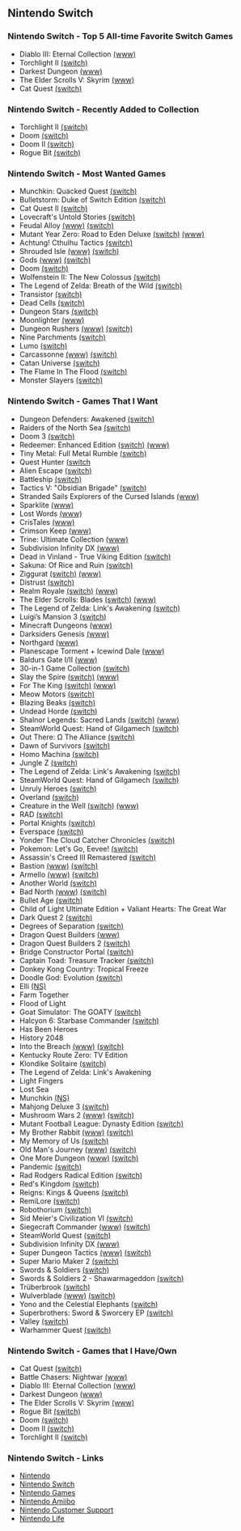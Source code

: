 ## Nintendo Switch

### Nintendo Switch - Top 5 All-time Favorite Switch Games

- Diablo III: Eternal Collection [(www)](https://us.diablo3.com/en/switch)
- Torchlight II [(switch)](https://www.nintendo.com/games/detail/torchlight-2-switch/)
- Darkest Dungeon [(www)](https://www.darkestdungeon.com)
- The Elder Scrolls V: Skyrim [(www)](https://elderscrolls.bethesda.net/en/skyrim)
- Cat Quest [(switch)](https://www.nintendo.com/games/detail/cat-quest-switch/)

### Nintendo Switch - Recently Added to Collection

- Torchlight II [(switch)](https://www.nintendo.com/games/detail/torchlight-2-switch/)
- Doom [(switch)](https://www.nintendo.com/games/detail/doom-1993-switch/)
- Doom II [(switch)](https://www.nintendo.com/games/detail/doom-2-classic-switch/)
- Rogue Bit [(switch)](https://www.nintendo.com/games/detail/rogue-bit-switch/)

### Nintendo Switch - Most Wanted Games

- Munchkin: Quacked Quest [(switch)](https://www.nintendo.com/games/detail/munchkin-switch/)
- Bulletstorm: Duke of Switch Edition [(switch)](https://www.nintendo.com/games/detail/bulletstorm-duke-of-switch-edition/)
- Cat Quest II [(switch)](https://www.nintendo.com/games/detail/cat-quest-2-switch/)
- Lovecraft's Untold Stories [(switch)](https://www.nintendo.com/games/detail/lovecrafts-untold-stories-switch/)
- Feudal Alloy [(www)](http://feudalalloy.com/#) [(switch)](https://www.nintendo.com/games/detail/feudal-alloy-switch)
- Mutant Year Zero: Road to Eden Deluxe [(switch)](https://www.nintendo.com/games/detail/mutant-year-zero-road-to-eden-deluxe-edition-switch/) [(www)](https://www.mutantyearzero.com/#1)
- Achtung! Cthulhu Tactics [(switch)](https://www.nintendo.com/games/detail/achtung-cthulu-tactics-switch)
- Shrouded Isle [(www)](http://www.kitfoxgames.com/shrouded-isle/) [(switch)](https://www.nintendo.com/games/detail/the-shrouded-isle-switch)
- Gods [(www)](https://www.robotriotgames.com/gods_remastered.html) [(switch)](https://www.nintendo.com/games/detail/gods-remastered-switch)
- Doom [(switch)](https://www.nintendo.com/games/detail/doom-switch)
- Wolfenstein II: The New Colossus [(switch)](https://www.nintendo.com/games/detail/wolfenstein-ii-the-new-colossus-switch)
- The Legend of Zelda: Breath of the Wild [(switch)](https://www.nintendo.com/games/detail/the-legend-of-zelda-breath-of-the-wild-switch)
- Transistor [(switch)](https://www.nintendo.com/games/detail/transistor-switch)
- Dead Cells [(switch)](https://www.nintendo.com/games/detail/dead-cells-switch)
- Dungeon Stars [(switch)](https://www.nintendo.com/games/detail/dungeon-stars-switch)
- Moonlighter [(www)](http://moonlighterthegame.com/)
- Dungeon Rushers [(www)](http://dungeon-rushers.com/en/index-en/) [(switch)](https://www.nintendo.com/games/detail/dungeon-rushers-switch)
- Nine Parchments [(switch)](https://www.nintendo.com/games/detail/nine-parchments-switch)
- Lumo [(switch)](https://www.nintendo.com/games/detail/lumo-switch)
- Carcassonne [(www)](http://www.asmodee-digital.com/en/carcassonne/) [(switch)](https://www.nintendo.com/games/detail/carcassonne-switch)
- Catan Universe [(switch)](https://www.nintendo.com/games/detail/catan-switch/)
- The Flame In The Flood [(switch)](https://www.nintendo.com/games/detail/the-flame-in-the-flood-complete-edition-switch)
- Monster Slayers [(switch)](https://www.nintendo.com/games/detail/monster-slayers-switch)

### Nintendo Switch - Games That I Want

- Dungeon Defenders: Awakened [(switch)](https://www.nintendo.com/games/detail/dungeon-defenders-awakened-switch/)
- Raiders of the North Sea [(switch)](https://www.nintendo.com/games/detail/raiders-of-the-north-sea-switch/)
- Doom 3 [(switch)](https://www.nintendo.com/games/detail/doom-3-switch/)
- Redeemer: Enhanced Edition [(switch)](https://www.nintendo.com/games/detail/redeemer-enhanced-edition-switch/) [(www)](http://redeemerthegame.com/)
- Tiny Metal: Full Metal Rumble [(switch)](https://www.nintendo.com/games/detail/tiny-metal-full-metal-rumble-switch/)
- Quest Hunter [(switch](https://www.nintendo.com/games/detail/quest-hunter-switch/)
- Alien Escape [(switch)](https://www.nintendo.com/games/detail/alien-escape-switch/)
- Battleship [(switch)](https://www.nintendo.com/games/detail/battleship-switch/)
- Tactics V: "Obsidian Brigade" [(switch)](https://www.nintendo.com/games/detail/tactics-v-obsidian-brigade-switch/)
- Stranded Sails Explorers of the Cursed Islands [(www)](https://www.mergegames.com/stranded-sails)
- Sparklite [(www)](https://www.mergegames.com/sparklite)
- Lost Words [(www)](https://lostwordsgame.com/)
- CrisTales [(www)](https://modusgames.com)
- Crimson Keep [(www)](https://www.mergegames.com/crimson-keep)
- Trine: Ultimate Collection [(www)](https://www.trine4.com)
- Subdivision Infinity DX [(www)](https://www.blowfishstudios.com/game/si-dx)
- Dead in Vinland - True Viking Edition [(switch)](https://www.nintendo.com/games/detail/dead-in-vinland-true-viking-edition-switch/)
- Sakuna: Of Rice and Ruin [(switch)](https://www.nintendo.com/games/detail/sakuna-of-rice-and-ruin-switch/)
- Ziggurat [(switch)](https://www.nintendo.com/games/detail/ziggurat-switch/) [(www)](http://www.milkstonestudios.com/games/ziggurat/)
- Distrust [(switch)](https://www.nintendo.com/games/detail/distrust-switch/)
- Realm Royale [(switch)](https://www.nintendo.com/games/detail/realm-royale-switch/) [(www)](https://www.realmroyale.com)
- The Elder Scrolls: Blades [(switch)](https://www.nintendo.com/games/detail/the-elder-scrolls-blades-switch/) [(www)](https://elderscrolls.bethesda.net/en/blades)
- The Legend of Zelda: Link's Awakening [(switch)](https://www.nintendo.com/games/detail/the-legend-of-zelda-links-awakening-switch/)
- Luigi’s Mansion 3 [(switch)](https://www.nintendo.com/games/detail/luigis-mansion-3-switch/)
- Minecraft Dungeons [(www)](https://www.minecraft.net/en-us/dungeons)
- Darksiders Genesis [(www)](http://www.airshipsyndicate.com/#dsg)
- Northgard [(www)](http://northgard.net/)
- Planescape Torment + Icewind Dale [(www)](https://store.skybound.com/products/planescape-torment-icewind-dale-enhanced-edition)
- Baldurs Gate I/II [(www)](https://store.skybound.com/products/baldurs-gate-enhanced-edition?variant=28055151280203)
- 30-in-1 Game Collection [(switch)](https://www.nintendo.com/games/detail/30-in-1-game-collection-switch/)
- Slay the Spire [(switch)](https://www.nintendo.com/games/detail/slay-the-spire-switch/) [(www)](http://slaythespire.com/)
- For The King [(switch)](https://www.nintendo.com/games/detail/for-the-king-switch/) [(www)](https://www.ironoakgames.com)
- Meow Motors [(switch)](https://www.nintendo.com/games/detail/meow-motors-switch/)
- Blazing Beaks [(switch)](https://www.nintendo.com/games/detail/blazing-beaks-switch/)
- Undead Horde [(switch)](https://www.nintendo.com/games/detail/undead-horde-switch/)
- Shalnor Legends: Sacred Lands [(switch)](https://www.nintendo.com/games/detail/shalnor-legends-sacred-lands-switch/) [(www)](https://ostadgames.com)
- SteamWorld Quest: Hand of Gilgamech [(switch)](https://www.nintendo.com/games/detail/steamworld-quest-hand-of-gilgamech-switch/)
- Out There: Ω The Alliance [(switch)](https://www.nintendo.com/games/detail/out-there-omega-the-alliance-switch/)
- Dawn of Survivors [(switch)](https://www.nintendo.com/games/detail/dawn-of-survivors-switch/)
- Homo Machina [(switch)](https://www.nintendo.com/games/detail/homo-machina-switch/)
- Jungle Z [(switch)](https://www.nintendo.com/games/detail/jungle-z-switch/)
- The Legend of Zelda: Link's Awakening [(switch)](https://www.nintendo.com/games/detail/the-legend-of-zelda-links-awakening-switch/)
- SteamWorld Quest: Hand of Gilgamech [(switch)](https://www.nintendo.com/games/detail/steamworld-quest-hand-of-gilgamech-switch)
- Unruly Heroes [(switch)](https://www.nintendo.com/games/detail/unruly-heroes-switch)
- Overland [(switch)](https://www.nintendo.com/games/detail/overland-switch)
- Creature in the Well [(switch)](https://www.nintendo.com/games/detail/creature-in-the-well-switch) [(www)](http://creatureinthewell.com)
- RAD [(switch)](https://www.nintendo.com/games/detail/rad-switch)
- Portal Knights [(switch)](https://www.nintendo.com/games/detail/portal-knights-switch)
- Everspace [(switch)](https://www.nintendo.com/games/detail/everspace-stellar-edition-switch)
- Yonder The Cloud Catcher Chronicles [(switch)](https://www.nintendo.com/games/detail/yonder-the-cloud-catcher-chronicles-switch)
- Pokemon: Let's Go, Eevee! [(switch)](https://www.nintendo.com/games/detail/pokemon-lets-go-eevee-switch)
- Assassin's Creed III Remastered [(switch)](https://www.nintendo.com/games/detail/assassins-creed-3-remastered-switch)
- Bastion [(www)](https://www.supergiantgames.com/games/bastion/) [(switch)](https://www.nintendo.com/games/detail/bastion-switch)
- Armello [(www)](https://armello.com) [(switch)](https://www.nintendo.com/games/detail/armello-switch)
- Another World [(switch)](https://www.nintendo.com/games/detail/another-world-switch)
- Bad North [(www)](https://www.badnorth.com) [(switch)](https://www.nintendo.com/games/detail/bad-north-switch)
- Bullet Age [(switch)](https://www.nintendo.com/games/detail/bullet-age-switch)
- Child of Light Ultimate Edition + Valiant Hearts: The Great War
- Dark Quest 2 [(switch)](https://www.nintendo.com/games/detail/dark-quest-2-switch)
- Degrees of Separation [(switch)](https://www.nintendo.com/games/detail/degrees-of-separation-switch)
- Dragon Quest Builders [(www)](https://dragonquest.square-enix-games.com/builders/us/)
- Dragon Quest Builders 2 [(switch)](https://www.nintendo.com/games/detail/dragon-quest-builders-2-switch)
- Bridge Constructor Portal [(switch)](https://www.nintendo.com/games/detail/bridge-constructor-portal-switch)
- Captain Toad: Treasure Tracker [(switch)](https://www.nintendo.com/games/detail/captain-toad-treasure-tracker-switch)
- Donkey Kong Country: Tropical Freeze
- Doodle God: Evolution [(switch)](https://www.nintendo.com/games/detail/doodle-god-evolution-switch)
- Elli [(NS)](https://www.nintendo.com/games/detail/elli-switch)
- Farm Together
- Flood of Light
- Goat Simulator: The GOATY [(switch)](https://www.nintendo.com/games/detail/goat-simulator-the-goaty-switch)
- Halcyon 6: Starbase Commander [(switch)](https://www.nintendo.com/games/detail/halcyon-6-starbase-commander-switch)
- Has Been Heroes
- History 2048
- Into the Breach [(www)](https://subsetgames.com/itb.html) [(switch)](https://www.nintendo.com/games/detail/into-the-breach-switch)
- Kentucky Route Zero: TV Edition
- Klondike Solitaire [(switch)](https://www.nintendo.com/games/detail/klondike-solitaire-switch)
- The Legend of Zelda: Link's Awakening
- Light Fingers
- Lost Sea
- Munchkin [(NS)](https://www.nintendo.com/games/detail/munchkin-switch)
- Mahjong Deluxe 3 [(switch)](https://www.nintendo.com/games/detail/mahjong-deluxe-3-switch)
- Mushroom Wars 2 [(www)](https://mushroomwars2.com) [(switch)](https://www.nintendo.com/games/detail/mushroom-wars-2-switch)
- Mutant Football League: Dynasty Edition [(switch)](https://www.nintendo.com/games/detail/mutant-football-league-dynasty-edition-switch)
- My Brother Rabbit [(www)](https://mybrotherrabbit.com) [(switch)](https://www.nintendo.com/games/detail/my-brother-rabbit-switch)
- My Memory of Us [(switch)](https://www.nintendo.com/games/detail/my-memory-of-us-switch)
- Old Man's Journey [(www)](http://oldmansjourney.com) [(switch)](https://www.nintendo.com/games/detail/old-mans-journey-switch)
- One More Dungeon [(www)](http://statelysnail.com/onemoredungeon) [(switch)](https://www.nintendo.com/games/detail/one-more-dungeon-switch)
- Pandemic [(switch)](https://www.nintendo.com/games/detail/pandemic-switch)
- Rad Rodgers Radical Edition [(switch)](https://www.nintendo.com/games/detail/rad-rodgers-radical-edition-switch)
- Red's Kingdom [(switch)](https://www.nintendo.com/games/detail/reds-kingdom-switch)
- Reigns: Kings & Queens [(switch)](https://www.nintendo.com/games/detail/reigns-kings-and-queens-switch)
- RemiLore [(switch)](https://www.nintendo.com/games/detail/remilore-switch)
- Robothorium [(switch)](https://www.nintendo.com/games/detail/robothorium-switch)
- Sid Meier's Civilization VI [(switch)](https://www.nintendo.com/games/detail/sid-meiers-civilization-vi-switch)
- Siegecraft Commander [(www)](http://siegecraftcommander.com) [(switch)](https://www.nintendo.com/games/detail/siegecraft-commander-switch)
- SteamWorld Quest [(switch)](https://www.nintendo.com/games/detail/steamworld-quest-switch)
- Subdivision Infinity DX [(www)](https://www.blowfishstudios.com/game/si-dx) 
- Super Dungeon Tactics [(www)](https://www.superdungeontactics.com) [(switch)](https://www.nintendo.com/games/detail/super-dungeon-tactics-switch)
- Super Mario Maker 2 [(switch)](https://www.nintendo.com/games/detail/super-mario-maker-2-switch)
- Swords & Soldiers [(switch)](https://www.nintendo.com/games/detail/swords-and-soldiers-switch)
- Swords & Soldiers 2 - Shawarmageddon [(switch)](https://www.nintendo.com/games/detail/swords-and-soldiers-2-shawarmageddon-switch)
- Trüberbrook [(switch)](https://www.nintendo.com/games/detail/truberbrook-switch)
- Wulverblade [(www)](http://wulverblade.com) [(switch)](https://www.nintendo.com/games/detail/wulverblade-switch)
- Yono and the Celestial Elephants [(switch)](https://www.nintendo.com/games/detail/yono-and-the-celestial-elephants-switch)
- Superbrothers: Sword & Sworcery EP [(switch)](https://www.nintendo.com/games/detail/superbrothers-sword-and-sworcery-ep-switch)
- Valley [(switch)](https://www.nintendo.com/games/detail/valley-switch)
- Warhammer Quest [(switch)](https://www.nintendo.com/games/detail/warhammer-quest-switch)

### Nintendo Switch - Games that I Have/Own

- Cat Quest [(switch)](https://www.nintendo.com/games/detail/cat-quest-switch/)
- Battle Chasers: Nightwar [(www)](https://www.battlechasers.com)
- Diablo III: Eternal Collection [(www)](https://us.diablo3.com/en/switch)
- Darkest Dungeon [(www)](https://www.darkestdungeon.com)
- The Elder Scrolls V: Skyrim [(www)](https://elderscrolls.bethesda.net/en/skyrim)
- Rogue Bit [(switch)](https://www.nintendo.com/games/detail/rogue-bit-switch/)
- Doom [(switch)](https://www.nintendo.com/games/detail/doom-1993-switch/)
- Doom II [(switch)](https://www.nintendo.com/games/detail/doom-2-classic-switch/)
- Torchlight II [(switch)](https://www.nintendo.com/games/detail/torchlight-2-switch/)

### Nintendo Switch - Links

- [Nintendo](https://www.nintendo.com/)
- [Nintendo Switch](https://www.nintendo.com/switch/)
- [Nintendo Games](https://www.nintendo.com/games/)
- [Nintendo Amiibo](https://www.nintendo.com/amiibo/)
- [Nintendo Customer Support](https://www.nintendo.com/consumer/index.jsp)
- [Nintendo Life](http://www.nintendolife.com/nintendo-switch)


